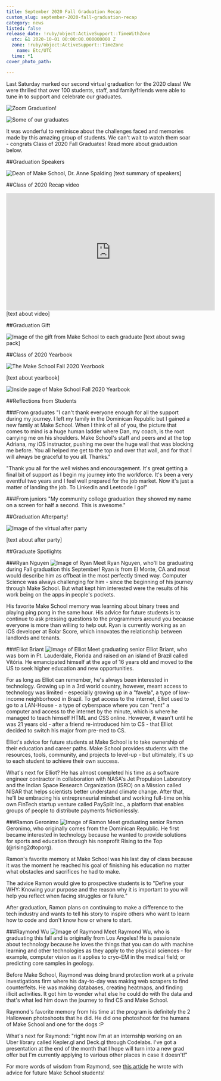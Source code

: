```yaml
---
title: September 2020 Fall Graduation Recap
custom_slug: september-2020-fall-graduation-recap
category: news
listed: false
release_date: !ruby/object:ActiveSupport::TimeWithZone
  utc: &1 2020-10-01 00:00:00.000000000 Z
  zone: !ruby/object:ActiveSupport::TimeZone
    name: Etc/UTC
  time: *1
cover_photo_path: 

---
```

Last Saturday marked our second virtual graduation for the 2020 class! We were thrilled that over 100 students, staff, and family/friends were able to tune in to support and celebrate our graduates.

![Zoom Graduation!](https://res.cloudinary.com/makeschool/image/upload/v1601592782/Blog/Sept_2020_Grad_Group_1.png "Zoom Graduation!")

![Some of our graduates](https://res.cloudinary.com/makeschool/image/upload/v1601592776/Blog/Sept_2020_Grads_2.png "Some of our graduates")

It was wonderful to reminisce about the challenges faced and memories made by this amazing group of students. We can't wait to watch them soar - congrats Class of 2020 Fall Graduates! Read more about graduation below.

##Graduation Speakers

![Dean of Make School, Dr. Anne Spalding](https://res.cloudinary.com/makeschool/image/upload/v1601616376/Blog/Screen_Shot_2020-10-01_at_10.25.10_PM.png "Dean of Make School, Dr. Anne Spalding")
[text summary of speakers]

##Class of 2020 Recap video
<iframe width="560" height="315" src="https://www.youtube.com/embed/hzbAdHqG4Gk" frameborder="0" allow="accelerometer; autoplay; clipboard-write; encrypted-media; gyroscope; picture-in-picture" allowfullscreen></iframe>
[text about video]

##Graduation Gift

![Image of the gift from Make School to each graduate](https://res.cloudinary.com/makeschool/image/upload/v1601616595/Blog/September_Grad_Gift.jpg "Image of the gift from Make School to each graduate")
[text about swag pack]

##Class of 2020 Yearbook


![The Make School Fall 2020 Yearbook](https://res.cloudinary.com/makeschool/image/upload/v1601618061/Blog/Fall_Grad_Yearbook.jpg "The Make School Fall 2020 Yearbook")

[text about yearbook]

![Inside page of Make School Fall 2020 Yearbook](https://res.cloudinary.com/makeschool/image/upload/v1601618084/Blog/Fall_Grad_Yearbook_-_Inside_Page.png "Inside page of Make School Fall 2020 Yearbook")

##Reflections from Students

###From graduates
"I can't thank everyone enough for all the support during my journey. I left my family in the Dominican Republic but I gained a new family at Make School. When I think of all of you, the picture that comes to mind is a huge human ladder where Dan, my coach, is the root carrying me on his shoulders. Make School's staff and peers and at the top Adriana, my iOS instructor, pushing me over the huge wall that was blocking me before. You all helped me get to the top and over that wall, and for that I will always be graceful to you all.
Thanks."

"Thank you all for the well wishes and encouragement. It's great getting a final bit of support as I begin my journey into the workforce. It's been a very eventful two years and I feel well prepared for the job market. Now it's just a matter of landing the job. To LinkedIn and Leetcode I go!"

###From juniors
"My community college graduation they showed my name on a screen for half a second. This is awesome."

##Graduation Afterparty!

![Image of the virtual after party](https://res.cloudinary.com/makeschool/image/upload/v1601618334/Blog/Graduation_After_Party.png "Image of the virtual after party")

[text about after party]

##Graduate Spotlights

###Ryan Nguyen
![Image of Ryan](https://res.cloudinary.com/makeschool/image/upload/v1601618464/Blog/Ryan_Nguyen_Pic.jpg "Image of Ryan")
Meet Ryan Nguyen, who'll be graduating during Fall graduation this September! Ryan is from El Monte, CA and most would describe him as offbeat in the most perfectly timed way. Computer Science was always challenging for him - since the beginning of his journey through Make School. But what kept him interested were the results of his work being on the apps in people's pockets.⁠

His favorite Make School memory was learning about binary trees and playing ping pong in the same hour. His advice for future students is to continue to ask pressing questions to the programmers around you because everyone is more than willing to help out. Ryan is currently working as an iOS developer at Bolar Score, which innovates the relationship between landlords and tenants.⁠

###Elliot Briant
![Image of Elliot](https://res.cloudinary.com/makeschool/image/upload/v1601618459/Blog/Elliot.jpg "Image of Elliot")
Meet graduating senior Elliot Briant, who was born in Ft. Lauderdale, Florida and raised on an island of Brazil called Vitória. He emancipated himself at the age of 16 years old and moved to the US to seek higher education and new opportunities.⁠⠀

For as long as Elliot can remember, he's always been interested in technology. Growing up in a 3rd world country, however, meant access to technology was limited - especially growing up in a "favela", a type of low-income neighborhood in Brazil. To get access to the internet, Elliot used to go to a LAN-House - a type of cyberspace where you can "rent" a computer and access to the internet by the minute, which is where he managed to teach himself HTML and CSS online. However, it wasn't until he was 21 years old - after a friend re-introduced him to CS - that Elliot decided to switch his major from pre-med to CS.⁠⠀

Elliot's advice for future students at Make School is to take ownership of their education and career paths. Make School provides students with the resources, tools, community, and projects to level-up - but ultimately, it's up to each student to achieve their own success.⁠⠀

What's next for Elliot? He has almost completed his time as a software engineer contractor in collaboration with NASA's Jet Propulsion Laboratory and the Indian Space Research Organization (ISRO) on a Mission called NISAR that helps scientists better understand climate change. After that, he'll be embracing his entrepreneurial mindset and working full-time on his own FinTech startup venture called PaySplit Inc., a platform that enables groups of people to distribute payments frictionlessly.⁠

###Ramon Geronimo
![Image of Ramon](https://res.cloudinary.com/makeschool/image/upload/v1601618470/Blog/Ramon_Geronimo.jpg "Image of Ramon")
Meet graduating senior Ramon Geronimo, who originally comes from the Dominican Republic. He first became interested in technology because he wanted to provide solutions for sports and education through his nonprofit Rising to the Top (@rising2dtoporg).⁠

Ramon's favorite memory at Make School was his last day of class because it was the moment he reached his goal of finishing his education no matter what obstacles and sacrifices he had to make.⁠

The advice Ramon would give to prospective students is to "Define your WHY: Knowing your purpose and the reason why it is important to you will help you reflect when facing struggles or failure."⁠

After graduation, Ramon plans on continuing to make a difference to the tech industry and wants to tell his story to inspire others who want to learn how to code and don't know how or where to start.⁠

###Raymond Wu
![Image of Raymond](https://res.cloudinary.com/makeschool/image/upload/v1601618493/Blog/Raymond_Wu.png "Image of Raymond")
Meet Raymond Wu, who is graduating this fall and is originally from Los Angeles! He is passionate about technology because he loves the things that you can do with machine learning and other technologies as they apply to the physical sciences - for example, computer vision as it applies to cryo-EM in the medical field; or predicting core samples in geology.⁠

Before Make School, Raymond was doing brand protection work at a private investigations firm where his day-to-day was making web scrapers to find counterfeits. He was making databases, creating heatmaps, and finding illicit activities. It got him to wonder what else he could do with the data and that's what led him down the journey to find CS and Make School.

Raymond's favorite memory from his time at the program is definitely the 2 Halloween photoshoots that he did. He did one photoshoot for the humans of Make School and one for the dogs :P⁠

What's next for Raymond: "right now I'm at an internship working on an Uber library called Kepler.gl and Deck.gl through Codelabs. I've got a presentation at the end of the month that I hope will turn into a new grad offer but I'm currently applying to various other places in case it doesn't!"⁠

For more words of wisdom from Raymond, see [this article](http://make.sc/student-advice) he wrote with advice for future Make School students!